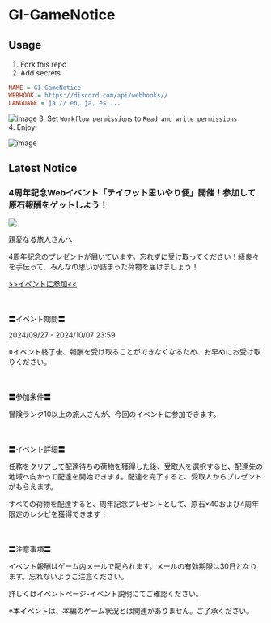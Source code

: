 # GI-GameNotice

## Usage
1. Fork this repo
2. Add secrets
```ini
NAME = GI-GameNotice
WEBHOOK = https://discord.com/api/webhooks//
LANGUAGE = ja // en, ja, es....
```
![image](https://github.com/c2t-r/GI-GameNotice/assets/80561604/63d8a4f2-9ec2-49d7-a637-44d728b2f945)
3. Set `Workflow permissions` to `Read and write permissions`  
4. Enjoy!

![image](https://github.com/c2t-r/GI-GameNotice/assets/80561604/24ec6182-cd99-4969-ab59-1d65c886077a)

## Latest Notice
<start>

### 4周年記念Webイベント「テイワット思いやり便」開催！参加して原石報酬をゲットしよう！
<img src="https://sdk.hoyoverse.com/upload/ann/2024/09/18/c811ccd28b7d4306ca410955ed821fcd_7075126434602118060.jpg">
<p style="white-space: pre-wrap;">親愛なる旅人さんへ</p><p style="white-space: pre-wrap;">4周年記念のプレゼントが届いています。忘れずに受け取ってください！綺良々を手伝って、みんなの思いが詰まった荷物を届けましょう！</p><p style="white-space: pre-wrap;"><a href="javascript:miHoYoGameJSSDK.openInBrowser('https://act.hoyoverse.com/ys/event/20240927gift-delivery-xmyq9b/index.html?game_biz=hk4e_global&sign_type=2&auth_appid=e20240927giftdelivery&authkey_ver=1&utm_source=ingame&utm_medium=notice');" data-type="a" link-type="game_outer" rel="noopener noreferrer nofollow">>>イベントに参加<<</a></p><p style="white-space: pre-wrap; min-height: 1.5em;"></p><p style="white-space: pre-wrap;">〓イベント期間〓</p><p style="white-space: pre-wrap;">2024/09/27 - <t class="t_gl" contenteditable="false">2024/10/07 23:59</t></p><p style="white-space: pre-wrap;">※イベント終了後、報酬を受け取ることができなくなるため、お早めにお受け取りください。</p><p style="white-space: pre-wrap; min-height: 1.5em;"></p><p style="white-space: pre-wrap;">〓参加条件〓</p><p style="white-space: pre-wrap;">冒険ランク10以上の旅人さんが、今回のイベントに参加できます。</p><p style="white-space: pre-wrap; min-height: 1.5em;"></p><p style="white-space: pre-wrap;">〓イベント詳細〓</p><p style="white-space: pre-wrap;">任務をクリアして配達待ちの荷物を獲得した後、受取人を選択すると、配達先の地域へ向かって配達を開始できます。配達を完了すると、受取人からプレゼントがもらえます。</p><p style="white-space: pre-wrap;">すべての荷物を配達すると、周年記念プレゼントとして、原石×40および4周年限定のレシピを獲得できます！</p><p style="white-space: pre-wrap; min-height: 1.5em;"></p><p style="white-space: pre-wrap;">〓注意事項〓</p><p style="white-space: pre-wrap;">イベント報酬はゲーム内メールで配られます。メールの有効期限は30日となります。忘れないようご注意ください。</p><p style="white-space: pre-wrap;">詳しくはイベントページ-イベント説明にてご確認ください。</p><p style="white-space: pre-wrap;">※本イベントは、本編のゲーム状況とは関連がありません。ご了承ください。 </p><p style="white-space: pre-wrap; min-height: 1.5em;"></p><p style="white-space: pre-wrap; min-height: 1.5em;"></p>

<end>
